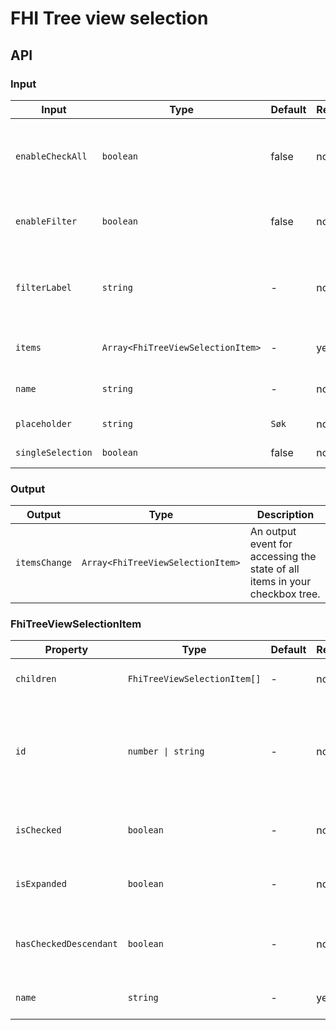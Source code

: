 # FHI Tree view selection

## API

### Input

| Input             | Type                              | Default          | Required | Description |
|-------------------|-----------------------------------|------------------|----------|-------------|
| `enableCheckAll`  | `boolean`                         | false            | no       | Trigger to select/deselect all siblings, only if `singleSelection === false`. |
| `enableFilter`    | `boolean`                         | false            | no       | Enable a text input for filtering the selection tree. |
| `filterLabel`     | `string`                          | -                | no       | Label for the checkbox tree filter. If `filterLabel` not set, label will be removed. |
| `items`           | `Array<FhiTreeViewSelectionItem>` | -                | yes      | Array of all items in selection tree. |
| `name`            | `string`                          | -                | no       | Naming the radio button group. |
| `placeholder`     | `string`                          | `Søk`            | no       | Placeholder text for filter input. |
| `singleSelection` | `boolean`                         | false            | no       | Radio buttons or checkboxes. |

### Output

| Output        | Type                              | Description |
| ------------- | --------------------------------- | ----------- |
| `itemsChange` | `Array<FhiTreeViewSelectionItem>` | An output event for accessing the state of all items in your checkbox tree. |

### FhiTreeViewSelectionItem

| Property                   | Type                         | Default | Required | Description |
| -------------------------- | ---------------------------- | ------- | -------- | ----------- |
| `children`                 | `FhiTreeViewSelectionItem[]` | -       | no       | Recursively add items to the tree. |
| `id`                       | `number \| string`           | -       | no       | Optional item id, not used by the component (kept in the interface for backwards compatibility). |
| `isChecked`                | `boolean`                    | -       | no       | Whether the item is checked or not. |
| `isExpanded`               | `boolean`                    | -       | no       | Whether the item is expanded or not. |
| `hasCheckedDescendant`     | `boolean`                    | -       | no       | Whether the item has checked descendant or not. |
| `name`                     | `string`                     | -       | yes      | Used as value in the form check label. |
